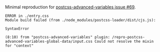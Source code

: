 Minimal reproduction for [postcss-advanced-variables issue #69](https://github.com/csstools/postcss-advanced-variables/issues/69).

```
ERROR in ./entry.css
Module build failed (from ./node_modules/postcss-loader/dist/cjs.js):

SyntaxError

(8:10) from "postcss-advanced-variables" plugin: /repro-postcss-advanced-variables-global-data/input.css Could not resolve the mixin for "context"
```
